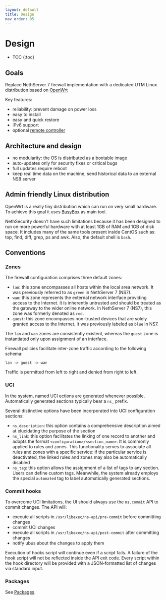 ```yaml
---
layout: default
title: Design
nav_order: 05
---
```


# Design

* TOC
{:toc}

## Goals

Replace NethServer 7 firewall implementation with a dedicated UTM Linux distribution based on [OpenWrt](https://openwrt.org/)

Key features:

- reliability: prevent damage on power loss
- easy to install
- easy and quick restore
- IPv6 support
- optional [remote controller](../packages/ns-plug)

## Architecture and design

- no modularity: the OS is distributed as a bootable image
- auto-updates only for security fixes or critical bugs
- full updates require reboot
- keep real time data on the machine, send historical data to an external NS8 server


## Admin friendly Linux distribution

OpenWrt is a really tiny distribution which can run on very small hardware.
To achieve this goal it uses [BusyBox](https://busybox.net/) as main tool.

NethSecurity doesn't have such limitations because it has been designed to run
on more powerful hardware with at least 1GB of RAM and 1GB of disk space.
It includes many of the same tools present inside CentOS such as:
top, find, diff, grep, ps and awk.
Also, the default shell is `bash`.

## Conventions

### Zones

The firewall configuration comprises three default zones:

- `lan`: this zone encompasses all hosts within the local area network. It was previously referred to as `green` in NethServer 7 (NS7).
- `wan`: this zone represents the external network interface providing access to the Internet.
   It is inherently untrusted and should be treated as the gateway to the wider online network. In NethServer 7 (NS7), this zone was formerly denoted as `red`.
- `guest`: this zone encompasses non-trusted devices that are solely granted access to the Internet. It was previously labeled as `blue` in NS7.

The `lan` and `wan` zones are consistently existent, whereas the `guest` zone is instantiated only upon assignment of an interface.

Firewall policies facilitate inter-zone traffic according to the following schema:
```
lan -> guest -> wan
```

Traffic is permitted from left to right and denied from right to left.

### UCI

In the system, named UCI ections are generated whenever possible. Automatically generated sections typically bear a `ns_` prefix.

Several distinctive options have been incorporated into UCI configuration sections:

- `ns_description`: this option contains a comprehensive description aimed at elucidating the purpose of the section
- `ns_link`: this option facilitates the linking of one record to another and adopts the format `<configuration>/<section_name>`.
   It is commonly applied to rules and zones. This functionality serves to associate all rules and zones with a specific service:
   if the particular service is deactivated, the linked rules and zones may also be automatically disabled
- `ns_tag`: this option allows the assignment of a list of tags to any section.
   Users can define custom tags. Meanwhile, the system already employs the special `automated` tag to label automatically generated sections.

### Commit hooks

To overcome UCI limitations, the UI should always use the `ns.commit` API to commit changes.
The API will:
- execute all scripts in `/usr/libexec/ns-api/pre-commit` before committing changes
- commit UCI changes
- execute all scripts in `/usr/libexec/ns-api/post-commit` after committing changes
- notify ubus about the changes to apply them

Execution of hooks script will continue even if a script fails. A failure of the
hook script will not be reflected inside the API exit code.
Every script within the hook directory will be provided with a JSON-formatted list of changes via standard input.

### Packages

See [Packages](../packages/).
